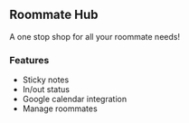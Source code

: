 ## Roommate Hub
A one stop shop for all your roommate needs!

### Features
- Sticky notes
- In/out status
- Google calendar integration
- Manage roommates
